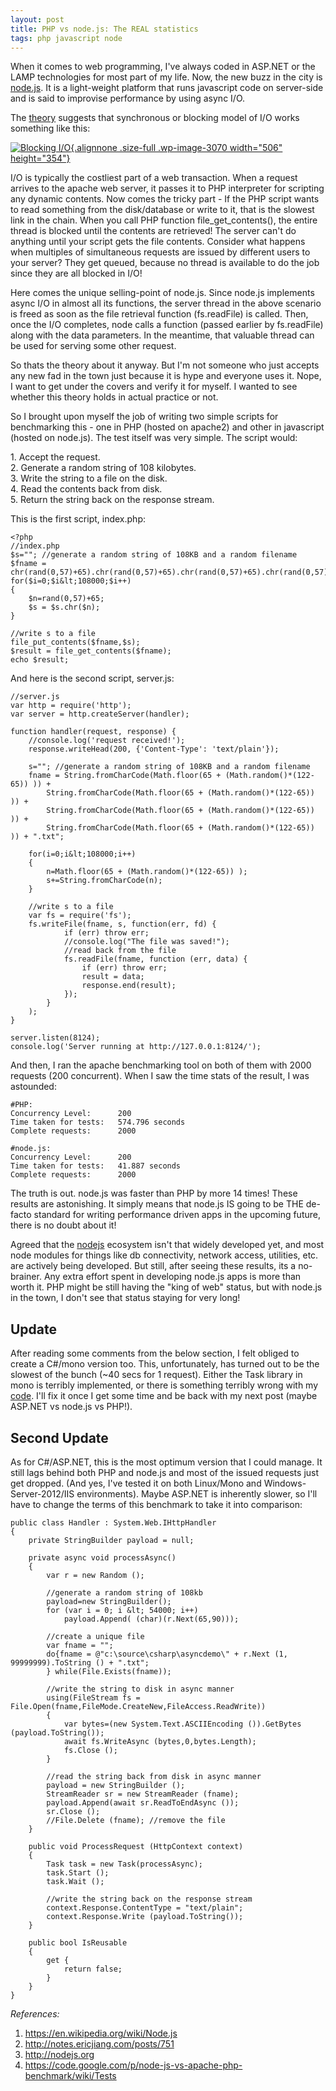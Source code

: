 ```yaml
---
layout: post
title: PHP vs node.js: The REAL statistics
tags: php javascript node
---
```


When it comes to web programming, I've always coded in ASP.NET or the LAMP technologies for most part of my life. Now, the new buzz in the city is [node.js](https://en.wikipedia.org/wiki/Node.js). It is a light-weight platform that runs javascript code on server-side and is said to improvise performance by using async I/O.<!--more-->

The [theory](http://notes.ericjiang.com/posts/751) suggests that synchronous or blocking model of I/O works something like this:

[![Blocking I/O](/uploads/old/nodejs-comp.png){.alignnone .size-full .wp-image-3070 width="506" height="354"}](/uploads/2014/06/nodejs-comp.png)

I/O is typically the costliest part of a web transaction. When a request arrives to the apache web server, it passes it to PHP interpreter for scripting any dynamic contents. Now comes the tricky part - If the PHP script wants to read something from the disk/database or write to it, that is the slowest link in the chain. When you call PHP function file\_get\_contents(), the entire thread is blocked until the contents are retrieved! The server can't do anything until your script gets the file contents. Consider what happens when multiples of simultaneous requests are issued by different users to your server? They get queued, because no thread is available to do the job since they are all blocked in I/O!

Here comes the unique selling-point of node.js. Since node.js implements async I/O in almost all its functions, the server thread in the above scenario is freed as soon as the file retrieval function (fs.readFile) is called. Then, once the I/O completes, node calls a function (passed earlier by fs.readFile) along with the data parameters. In the meantime, that valuable thread can be used for serving some other request.

So thats the theory about it anyway. But I'm not someone who just accepts any new fad in the town just because it is hype and everyone uses it. Nope, I want to get under the covers and verify it for myself. I wanted to see whether this theory holds in actual practice or not.

So I brought upon myself the job of writing two simple scripts for benchmarking this - one in PHP (hosted on apache2) and other in javascript (hosted on node.js). The test itself was very simple. The script would:

1\. Accept the request.\
2. Generate a random string of 108 kilobytes.\
3. Write the string to a file on the disk.\
4. Read the contents back from disk.\
5. Return the string back on the response stream.

This is the first script, index.php:

	<?php
	//index.php
	$s=""; //generate a random string of 108KB and a random filename
	$fname = chr(rand(0,57)+65).chr(rand(0,57)+65).chr(rand(0,57)+65).chr(rand(0,57)+65).'.txt';
	for($i=0;$i&lt;108000;$i++)
	{
		$n=rand(0,57)+65;
		$s = $s.chr($n);
	}

	//write s to a file
	file_put_contents($fname,$s);
	$result = file_get_contents($fname);
	echo $result;

And here is the second script, server.js:

	//server.js
	var http = require('http');    
	var server = http.createServer(handler);

	function handler(request, response) {
		//console.log('request received!');
		response.writeHead(200, {'Content-Type': 'text/plain'});

		s=""; //generate a random string of 108KB and a random filename
		fname = String.fromCharCode(Math.floor(65 + (Math.random()*(122-65)) )) +
			String.fromCharCode(Math.floor(65 + (Math.random()*(122-65)) )) +
			String.fromCharCode(Math.floor(65 + (Math.random()*(122-65)) )) + 
			String.fromCharCode(Math.floor(65 + (Math.random()*(122-65)) )) + ".txt";

		for(i=0;i&lt;108000;i++)
		{
			n=Math.floor(65 + (Math.random()*(122-65)) );
			s+=String.fromCharCode(n);
		}

		//write s to a file
		var fs = require('fs');
		fs.writeFile(fname, s, function(err, fd) {
				if (err) throw err;
				//console.log("The file was saved!");
				//read back from the file
				fs.readFile(fname, function (err, data) {
					if (err) throw err;
					result = data;
					response.end(result);
				});  
			}
		);
	}

	server.listen(8124);
	console.log('Server running at http://127.0.0.1:8124/');

And then, I ran the apache benchmarking tool on both of them with 2000 requests (200 concurrent). When I saw the time stats of the result, I was astounded:

	#PHP:
	Concurrency Level:      200
	Time taken for tests:   574.796 seconds
	Complete requests:      2000

	#node.js:
	Concurrency Level:      200
	Time taken for tests:   41.887 seconds
	Complete requests:      2000

The truth is out. node.js was faster than PHP by more 14 times! These results are astonishing. It simply means that node.js IS going to be THE de-facto standard for writing performance driven apps in the upcoming future, there is no doubt about it!

Agreed that the [nodejs](http://nodejs.org) ecosystem isn't that widely developed yet, and most node modules for things like db connectivity, network access, utilities, etc. are actively being developed. But still, after seeing these results, its a no-brainer. Any extra effort spent in developing node.js apps is more than worth it. PHP might be still having the "king of web" status, but with node.js in the town, I don't see that status staying for very long!

Update
------

After reading some comments from the below section, I felt obliged to create a C\#/mono version too. This, unfortunately, has turned out to be the slowest of the bunch (\~40 secs for 1 request). Either the Task library in mono is terribly implemented, or there is something terribly wrong with my [code](http://pastebin.mozilla.org/5406784). I'll fix it once I get some time and be back with my next post (maybe ASP.NET vs node.js vs PHP!).

Second Update
-------------

As for C\#/ASP.NET, this is the most optimum version that I could manage. It still lags behind both PHP and node.js and most of the issued requests just get dropped. (And yes, I've tested it on both Linux/Mono and Windows-Server-2012/IIS environments). Maybe ASP.NET is inherently slower, so I'll have to change the terms of this benchmark to take it into comparison:

	public class Handler : System.Web.IHttpHandler
	{
		private StringBuilder payload = null;

		private async void processAsync()
		{
			var r = new Random ();

			//generate a random string of 108kb
			payload=new StringBuilder();
			for (var i = 0; i &lt; 54000; i++)
				payload.Append( (char)(r.Next(65,90)));

			//create a unique file
			var fname = "";
			do{fname = @"c:\source\csharp\asyncdemo\" + r.Next (1, 99999999).ToString () + ".txt";
			} while(File.Exists(fname));            

			//write the string to disk in async manner
			using(FileStream fs = File.Open(fname,FileMode.CreateNew,FileAccess.ReadWrite))
			{
				var bytes=(new System.Text.ASCIIEncoding ()).GetBytes (payload.ToString());
				await fs.WriteAsync (bytes,0,bytes.Length);
				fs.Close ();
			}

			//read the string back from disk in async manner
			payload = new StringBuilder ();
			StreamReader sr = new StreamReader (fname);
			payload.Append(await sr.ReadToEndAsync ());
			sr.Close ();
			//File.Delete (fname); //remove the file
		}

		public void ProcessRequest (HttpContext context)
		{
			Task task = new Task(processAsync);
			task.Start ();
			task.Wait ();

			//write the string back on the response stream
			context.Response.ContentType = "text/plain";
			context.Response.Write (payload.ToString());
		}

		public bool IsReusable 
		{
			get {
				return false;
			}
		}
	}

*References:*

1. <https://en.wikipedia.org/wiki/Node.js>
2. <http://notes.ericjiang.com/posts/751>
3. <http://nodejs.org>
4. <https://code.google.com/p/node-js-vs-apache-php-benchmark/wiki/Tests>
